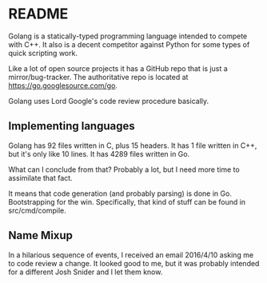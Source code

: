 # README

Golang is a statically-typed programming language intended to compete
with C++. It also is a decent competitor against Python for some types
of quick scripting work.

Like a lot of open source projects it has a GitHub repo that is just
a mirror/bug-tracker. The authoritative repo is located at
https://go.googlesource.com/go.

Golang uses Lord Google's code review procedure basically.

## Implementing languages

Golang has 92 files written in C, plus 15 headers.
It has 1 file written in C++, but it's only like 10 lines.
It has 4289 files written in Go.

What can I conclude from that? Probably a lot, but I need more time
to assimilate that fact. 

It means that code generation (and probably parsing) is done in Go.
Bootstrapping for the win. Specifically, that kind of stuff can be
found in src/cmd/compile. 

## Name Mixup

In a hilarious sequence of events, I received an email 2016/4/10 asking
me to code review a change. It looked good to me, but it was probably
intended for a different Josh Snider and I let them know.
